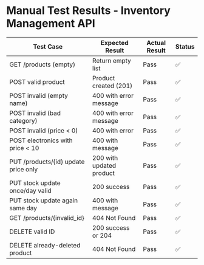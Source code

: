 # Manual Test Results - Inventory Management API

| Test Case                                  | Expected Result           | Actual Result     | Status |
|--------------------------------------------|----------------------------|--------------------|--------|
| GET /products (empty)                      | Return empty list          | Pass               | ✅     |
| POST valid product                         | Product created (201)      | Pass               | ✅     |
| POST invalid (empty name)                  | 400 with error message     | Pass               | ✅     |
| POST invalid (bad category)                | 400 with error message     | Pass               | ✅     |
| POST invalid (price < 0)                   | 400 with error             | Pass               | ✅     |
| POST electronics with price < 10           | 400 with message           | Pass               | ✅     |
| PUT /products/{id} update price only       | 200 with updated product   | Pass               | ✅     |
| PUT stock update once/day valid            | 200 success                | Pass               | ✅     |
| PUT stock update again same day            | 400 with message           | Pass               | ✅     |
| GET /products/{invalid_id}                 | 404 Not Found              | Pass               | ✅     |
| DELETE valid ID                            | 200 success or 204         | Pass               | ✅     |
| DELETE already-deleted product             | 404 Not Found              | Pass               | ✅     |
